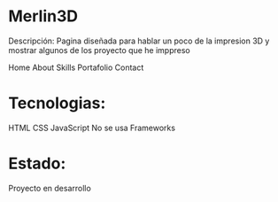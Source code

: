 # Merlin3D



Descripción:
Pagina diseñada para hablar un poco de la impresion 3D y mostrar algunos de los proyecto que he imppreso

Home
About
Skills
Portafolio
Contact

# Tecnologias:
HTML
CSS
JavaScript
No se usa Frameworks

# Estado:
Proyecto en desarrollo 
